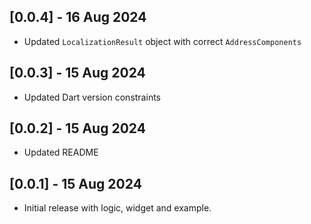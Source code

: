 ## [0.0.4] - 16 Aug 2024

* Updated `LocalizationResult` object with correct `AddressComponents`

## [0.0.3] - 15 Aug 2024

* Updated Dart version constraints

## [0.0.2] - 15 Aug 2024

* Updated README

## [0.0.1] - 15 Aug 2024

* Initial release with logic, widget and example.
